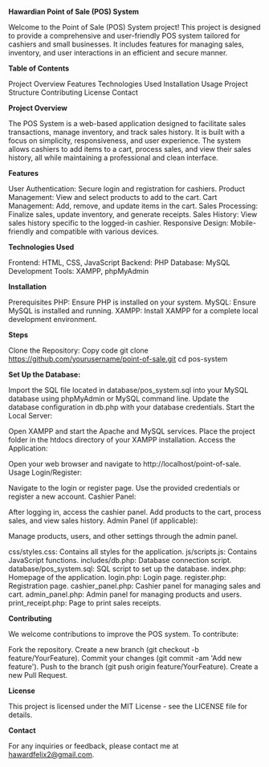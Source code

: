 **Hawardian Point of Sale (POS) System**

Welcome to the Point of Sale (POS) System project! This project is designed to provide a comprehensive and user-friendly POS system tailored for cashiers and small businesses. 
It includes features for managing sales, inventory, and user interactions in an efficient and secure manner.

**Table of Contents**

Project Overview
Features
Technologies Used
Installation
Usage
Project Structure
Contributing
License
Contact

**Project Overview**

The POS System is a web-based application designed to facilitate sales transactions, manage inventory, and track sales history. It is built with a focus on simplicity, 
responsiveness, and user experience. The system allows cashiers to add items to a cart, process sales, and view their sales history, all while maintaining a professional 
and clean interface.

**Features**

User Authentication: Secure login and registration for cashiers.
Product Management: View and select products to add to the cart.
Cart Management: Add, remove, and update items in the cart.
Sales Processing: Finalize sales, update inventory, and generate receipts.
Sales History: View sales history specific to the logged-in cashier.
Responsive Design: Mobile-friendly and compatible with various devices.

**Technologies Used**

Frontend: HTML, CSS, JavaScript
Backend: PHP
Database: MySQL
Development Tools: XAMPP, phpMyAdmin

**Installation**

Prerequisites
PHP: Ensure PHP is installed on your system.
MySQL: Ensure MySQL is installed and running.
XAMPP: Install XAMPP for a complete local development environment.

**Steps**

Clone the Repository:
Copy code
git clone https://github.com/yourusername/point-of-sale.git
cd pos-system

**Set Up the Database:**

Import the SQL file located in database/pos_system.sql into your MySQL database using phpMyAdmin or MySQL command line.
Update the database configuration in db.php with your database credentials.
Start the Local Server:

Open XAMPP and start the Apache and MySQL services.
Place the project folder in the htdocs directory of your XAMPP installation.
Access the Application:

Open your web browser and navigate to http://localhost/point-of-sale.
Usage
Login/Register:

Navigate to the login or register page.
Use the provided credentials or register a new account.
Cashier Panel:

After logging in, access the cashier panel.
Add products to the cart, process sales, and view sales history.
Admin Panel (if applicable):

Manage products, users, and other settings through the admin panel.

css/styles.css: Contains all styles for the application.
js/scripts.js: Contains JavaScript functions.
includes/db.php: Database connection script.
database/pos_system.sql: SQL script to set up the database.
index.php: Homepage of the application.
login.php: Login page.
register.php: Registration page.
cashier_panel.php: Cashier panel for managing sales and cart.
admin_panel.php: Admin panel for managing products and users.
print_receipt.php: Page to print sales receipts.

**Contributing**

We welcome contributions to improve the POS system. To contribute:

Fork the repository.
Create a new branch (git checkout -b feature/YourFeature).
Commit your changes (git commit -am 'Add new feature').
Push to the branch (git push origin feature/YourFeature).
Create a new Pull Request.

**License**

This project is licensed under the MIT License - see the LICENSE file for details.

**Contact**

For any inquiries or feedback, please contact me at hawardfelix2@gmail.com.

